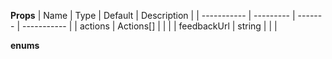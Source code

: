 **Props**
| Name | Type | Default | Description |
| ----------- | --------- | ------- | ----------- |
| actions | Actions[] | | |
| feedbackUrl | string | | |

**enums**
